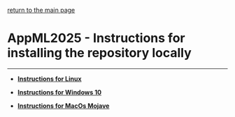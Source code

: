 
[return to the main page](../README.md)

# AppML2025 - Instructions for installing the repository locally
---


* [__Instructions for Linux__](install_instruction_linux.md)

* [__Instructions for Windows 10__](install_instruction_windows10.md)

* [__Instructions for MacOs Mojave__](install_instruction_macos_mojave.md)
